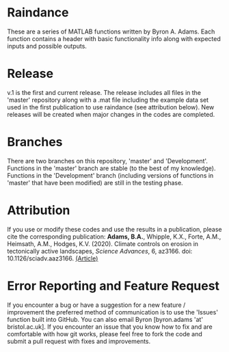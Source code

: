 # Raindance
These are a series of MATLAB functions written by Byron A. Adams. Each function contains a header with basic functionality info along with expected inputs and possible outputs.

# Release
v.1 is the first and current release. The release includes all files in the 'master' repository along with a .mat file including the example data set used in the first publication to use raindance (see attribution below). New releases will be created when major changes in the codes are completed.

# Branches
There are two branches on this repository, 'master' and 'Development'. Functions in the 'master' branch are stable (to the best of my knowledge). Functions in the 'Development' branch (including versions of functions in 'master' that have been modified) are still in the testing phase.

# Attribution
If you use or modify these codes and use the results in a publication, please cite the corresponding publication: **Adams, B.A.**, Whipple, K.X., Forte, A.M., Heimsath, A.M., Hodges, K.V. (2020). Climate controls on erosion in tectonically active landscapes, *Science Advances*, 6, az3166. doi: 10.1126/sciadv.aaz3166. [(Article)](https://www.science.org/doi/10.1126/sciadv.aaz3166)   <img src="baadams.github.io/assets/images/lock.png" width="10">

# Error Reporting and Feature Request
If you encounter a bug or have a suggestion for a new feature / improvement the preferred method of communication is to use the 'Issues' function built into GitHub. You can also email Byron [byron.adams 'at' bristol.ac.uk]. If you encounter an issue that you know how to fix and are comfortable with how git works, please feel free to fork the code and submit a pull request with fixes and improvements.
